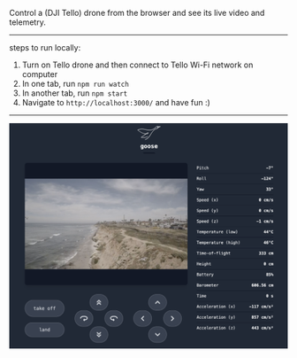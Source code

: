 Control a (DJI Tello) drone from the browser and see its live video and telemetry.

---

steps to run locally:

1. Turn on Tello drone and then connect to Tello Wi-Fi network on computer
2. In one tab, run `npm run watch`
3. In another tab, run `npm start`
4. Navigate to `http://localhost:3000/` and have fun :)

---

![screenshot](/public/screenshot.png)
